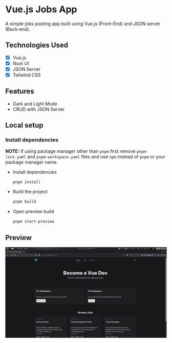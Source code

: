 # Vue.js Jobs App

A simple jobs posting app built using Vue.js (Front-End) and JSON server (Back-end).

## Technologies Used

- [x] Vue.js
- [x] Nuxt UI
- [x] JSON Server
- [x] Tailwind CSS

## Features

- Dark and Light Mode
- CRUD with JSON Server

## Local setup

### Install dependencies

**NOTE:** If using package manager other than `pnpm` first remove `pnpm-lock.yaml` and `pnpm-workspace.yaml` files and use `npm` instead of `pnpm` or your package manager name.

- Install dependencies

  ```sh
  pnpm install
  ```

- Build the project

  ```sh
  pnpm build
  ```

- Open preview build

  ```sh
  pnpm start-preview
  ```

## Preview

![Vue.js Jobs App Preview](./src/assets/preview.png)
